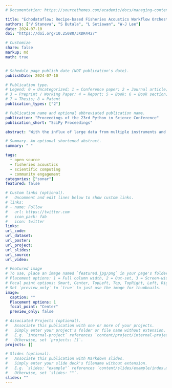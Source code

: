 ```yaml
---
# Documentation: https://sourcethemes.com/academic/docs/managing-content/

title: "Echodataflow: Recipe-based Fisheries Acoustics Workflow Orchestration"
authors: ["V Staneva", "S Butala", "L Setiawan", "W-J Lee"]
date: 2024-07-10
doi: "https://doi.org/10.25080/JXDK4427"

# Customize
share: false
markup: md
math: true


# Schedule page publish date (NOT publication's date).
publishDate: 2024-07-10

# Publication type.
# Legend: 0 = Uncategorized; 1 = Conference paper; 2 = Journal article;
# 3 = Preprint / Working Paper; 4 = Report; 5 = Book; 6 = Book section;
# 7 = Thesis; 8 = Patent
publication_types: ["2"]

# Publication name and optional abbreviated publication name.
publication: "Proceedings of the 23rd Python in Science Conference"
publication_short: "SciPy Proceedings"

abstract: "With the influx of large data from multiple instruments and experiments, scientists are wrangling complex data pipelines that are context-dependent and non-reproducible. We demonstrate how we leverage Prefect ([Prefect](https://www.prefect.io/), 2024), a modern orchestration framework, to facilitate fisheries acoustics data processing. We built a Python package Echodataflow ([Echodataflow](https://github.com/OSOceanAcoustics/echodataflow), 2024) which 1) allows users to specify workflows and their parameters through editing text “recipes” which provide transparency and reproducibility of the pipelines; 2) supports scaling of the workflows while abstracting the computational infrastructure; 3) provides monitoring and logging of the workflow progress. Under the hood, Echodataflow uses Prefect to execute the workflows while providing a domain-friendly interface to facilitate diverse fisheries acoustics use cases. We demonstrate the features through a typical ship survey data processing pipeline."

# Summary. An optional shortened abstract.
summary: " "

tags:
  - open-source
  - fisheries acoustics
  - scientific computing
  - community engagement
categories: ["sonar"]
featured: false

# Custom links (optional).
#   Uncomment and edit lines below to show custom links.
# links:
# - name: Follow
#   url: https://twitter.com
#   icon_pack: fab
#   icon: twitter
links:
url_code:
url_dataset:
url_poster:
url_project:
url_slides:
url_source:
url_video:

# Featured image
# To use, place an image named `featured.jpg/png` in your page's folder.
# Placement options: 1 = Full column width, 2 = Out-set, 3 = Screen-width
# Focal point options: Smart, Center, TopLeft, Top, TopRight, Left, Right, BottomLeft, Bottom, BottomRight
# Set `preview_only` to `true` to just use the image for thumbnails.
image:
  caption: ""
  Placement options: 1
  focal_point: "Center"
  preview_only: false

# Associated Projects (optional).
#   Associate this publication with one or more of your projects.
#   Simply enter your project's folder or file name without extension.
#   E.g. `internal-project` references `content/project/internal-project/index.md`.
#   Otherwise, set `projects: []`.
projects: []

# Slides (optional).
#   Associate this publication with Markdown slides.
#   Simply enter your slide deck's filename without extension.
#   E.g. `slides: "example"` references `content/slides/example/index.md`.
#   Otherwise, set `slides: ""`.
slides: ""
---
```

